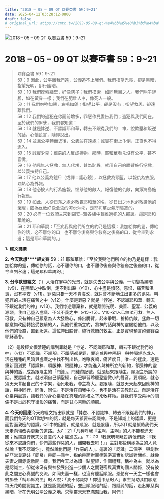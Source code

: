 ```yaml
---
title: "2018 – 05 – 09 QT 以賽亞書 59：9~21"
date: 2025-04-12T03:28:12+0800
draft: false
# original_url: https://cmtc.tw/2018-05-09-qt-%e4%bb%a5%e8%b3%bd%e4%ba%9e%e6%9b%b8-59%ef%bc%9a921
---
```


![2018 – 05 – 09 QT 以賽亞書 59：9\~21](/images/qt.jpg   "2018 – 05 – 09 QT 以賽亞書 59：9\~21")

# 2018 – 05 – 09 QT 以賽亞書 59：9\~21

> 以賽亞書 59：9\~21  
> 59：9 因此，公平離我們遠，公義追不上我們。我們指望光亮，卻是黑暗，指望光明，卻行幽暗。  
> 59：10 我們摸索牆壁，好像瞎子；我們摸索，如同無目之人。我們晌午絆腳，如在黃昏一樣；我們在肥壯人中，像死人一般。  
> 59：11 我們咆哮如熊，哀鳴如鴿；指望公平，卻是沒有；指望救恩，卻遠離我們。  
> 59：12 我們的過犯在你面前增多，罪惡作見證告我們；過犯與我們同在。至於我們的罪孽，我們都知道：  
> 59：13 就是悖逆、不認識耶和華，轉去不跟從我們的　神，說欺壓和叛逆的話，心懷謊言，隨即說出。  
> 59：14 並且公平轉而退後，公義站在遠處；誠實在街上仆倒，正直也不得進入。  
> 59：15 誠實少見；離惡的人反成掠物。那時，耶和華看見沒有公平，甚不喜悅。  
> 59：16 他見無人拯救，無人代求，甚為詫異，就用自己的膀臂施行拯救，以公義扶持自己。  
> 59：17 他以公義為鎧甲（或譯：護心鏡），以拯救為頭盔，以報仇為衣服，以熱心為外袍。  
> 59：18 他必按人的行為施報，惱怒他的敵人，報復他的仇敵，向眾海島施行報應。  
> 59：19 如此，人從日落之處必敬畏耶和華的名，從日出之地也必敬畏他的榮耀；因為仇敵好像急流的河水沖來，是耶和華之氣所驅逐的。  
> 59：20 必有一位救贖主來到錫安─雅各族中轉離過犯的人那裏。這是耶和華說的。  
> 59：21 耶和華說：「至於我與他們所立的約乃是這樣：我加給你的靈，傳給你的話，必不離你的口，也不離你後裔與你後裔之後裔的口，從今直到永遠；這是耶和華說的。」

**1.** **經文誦讀**

**2. 今天默想****經文**賽 59：21 耶和華說：「至於我與他們所立的約乃是這樣：我加給你的靈，傳給你的話，必不離你的口，也不離你後裔與你後裔之後裔的口，從今直到永遠；這是耶和華說的。」

**3. 分享默想經文**（1）人活在罪中的光景，就是失去公平與公義，一切變為黑暗（v9）、在黑暗之中跌倒，走不到出路（v10）、心中盡是憤怒，怨恨，痛苦和沮喪，沒有平安（v11）。罪惡只要一天不肯悔改，就只會不斷地生出更多的罪惡，叫犯罪的人活在痛苦之中（v12）。什麼是罪惡？就是「悖逆、不認識耶和華，轉去不跟從我們的神」（v13）。我們悖逆離棄神，就是離開光明、美善、聖潔、公義的源頭，使自己墮入虛謊、不公不義之中（v13\~15）。V16\~21人已無法可救、無人可救，只有神自己願意為人大發熱心，伸出膀臂，起來爭戰、擄掠仇敵。拯救一切願意悔改回轉接受救贖的人，與他們重新立約，將神的話與神的靈賜給他們，以及他們的後裔，直到永遠。這位伸出膀臂，施行救贖的救主，正是實現預言的彌賽亞耶穌基督。

（2）這段經文很清楚的講到罪就是「悖逆、不認識耶和華，轉去不跟從我們的神」（v13）不認識、不順服、不跟隨都是罪，罪造成與神隔絕；與神隔絕造成人活在種種的黑暗與虛謊之中找不到出路，咆哮哀鳴，痛苦度日。唯一的拯救，還是重新回到要「認識神、順服神、跟隨神」，才能進入與神所立的新約，領受神的靈與神的話，成為跟隨主的「門徒」。門徒的記號，就是起來跟隨主，順服主所說的話。要認識主，就必須自己讀聖經，自己學習聆聽聖靈微小的聲音。要順服，就必須天天背起自己的十字架，治死老我，尊主為大。要跟隨，就是天天起來回應神的話，與神同行、同活、同住。不是活在自我中心，也不是活在宗教形式，而是活在心靈與誠實，讓我們的身心靈活在真理的掌權之下來敬拜祂。讓我們享受與神的關係不是出於死守律法的痛苦，而是甘心喜樂的順服。

**4. 今天的回應**今天的經文指出罪就是「悖逆、不認識神、轉去不跟從我們的神」，而我們每天的QT默想神的話，就是每天都要來認識神。不是知識上的認識，更是面對面親密的認識。QT中的回應，就是順服、就是跟隨，所以QT就是幫助我們天天走向悔改與更新的道路。太7：21「凡稱呼我『主啊，主啊』的人不能都進天國；惟獨遵行我天父旨意的人才能進去。」，7：23「我就明明地告訴他們說：『我從來不認識你們，你們這些作惡的人，離開我去吧！』」主對那些稱祂為主的人竟然說「我不認識你」，竟然說他們是「作惡的人」。這裏的「認識」二個字，與創世紀亞當與夏娃「同房」是同一個字，指的是面對面很親密真實的認識對關係，就像夫妻之間赤露敞開一樣。我們今天以為讀一點聖經，作個禮拜，稱神為主，就以為是認識主，卻從來沒有與神發展出進一步個人之間親密與真實的個人關係，沒有彼此之間忠心真誠的交流，如同夫妻一樣，也沒有聽話順服。恐怕有一天主一樣也會對那些「稱耶穌為主」的人說：「我不認識你！你這作惡的人」求主幫助我們願意每天花時間認識主，就是認識祂的話，並且順服祂的話、跟隨祂的話，走出罪惡與黑暗，行在光明公平公義之地，求聖靈天天充滿幫助我，阿們！